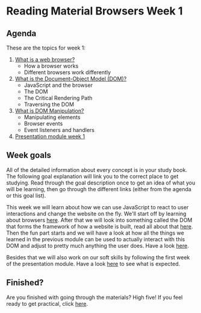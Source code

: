 # Reading Material Browsers Week 1

## Agenda

These are the topics for week 1:

1. [What is a web browser?](https://study.hackyourfuture.net/#/the-internet/browser)
   - How a browser works
   - Different browsers work differently
2. [What is the Document-Object Model (DOM)?](https://study.hackyourfuture.net/#/the-internet/dom)
   - JavaScript and the browser
   - The DOM
   - The Critical Rendering Path
   - Traversing the DOM
3. [What is DOM Manipulation?](https://study.hackyourfuture.net/#/the-internet/dom-manipulation)
   - Manipulating elements
   - Browser events
   - Event listeners and handlers
4. [Presentation module week 1](https://github.com/HackYourFuture/presentation-module/blob/main/assignment1.md)

## Week goals
All of the detailed information about every concept is in your study book. The following goal explanation will link you to the correct place to get studying. Read through the goal description once to get an idea of what you will be learning, then go through the different links (either from the agenda or this goal list).

This week we will learn about how we can use JavaScript to react to user interactions and change the website on the fly. We'll start off by learning about browsers [here](https://study.hackyourfuture.net/#/the-internet/browser). After that we will look into something called the DOM that forms the framework of how a website is built, read all about that [here](https://study.hackyourfuture.net/#/the-internet/dom). Then the fun part starts and we will have a look at how all the things we learned in the previous module can be used to actually interact with this DOM and adjust to pretty much anything the user does. Have a look [here](https://study.hackyourfuture.net/#/the-internet/dom-manipulation).

Besides that we will also work on our soft skills by following the first week of the presentation module. Have a look [here](https://github.com/HackYourFuture/presentation-module/blob/main/week1.md) to see what is expected.

## Finished?

Are you finished with going through the materials? High five! If you feel ready to get practical, click [here](./MAKEME.md).

